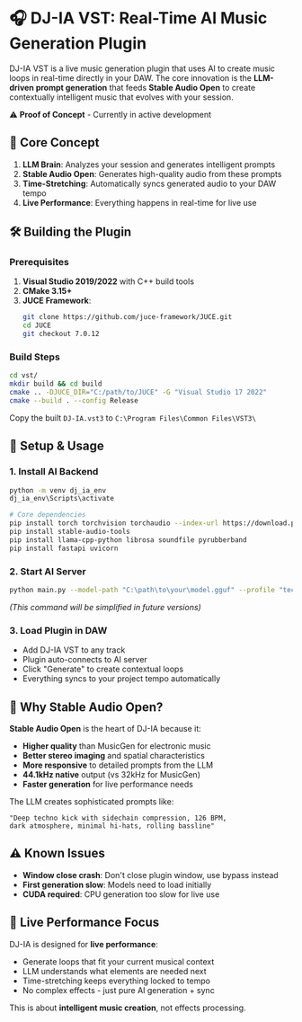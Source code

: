 # 🎧 DJ-IA VST: Real-Time AI Music Generation Plugin

DJ-IA VST is a live music generation plugin that uses AI to create music loops in real-time directly in your DAW. The core innovation is the **LLM-driven prompt generation** that feeds **Stable Audio Open** to create contextually intelligent music that evolves with your session.

⚠️ **Proof of Concept** - Currently in active development

## 🎯 Core Concept

1. **LLM Brain**: Analyzes your session and generates intelligent prompts
2. **Stable Audio Open**: Generates high-quality audio from these prompts
3. **Time-Stretching**: Automatically syncs generated audio to your DAW tempo
4. **Live Performance**: Everything happens in real-time for live use

## 🛠️ Building the Plugin

### Prerequisites

1. **Visual Studio 2019/2022** with C++ build tools
2. **CMake 3.15+**
3. **JUCE Framework**:
   ```bash
   git clone https://github.com/juce-framework/JUCE.git
   cd JUCE
   git checkout 7.0.12
   ```

### Build Steps

```bash
cd vst/
mkdir build && cd build
cmake .. -DJUCE_DIR="C:/path/to/JUCE" -G "Visual Studio 17 2022"
cmake --build . --config Release
```

Copy the built `DJ-IA.vst3` to `C:\Program Files\Common Files\VST3\`

## 🚀 Setup & Usage

### 1. Install AI Backend

```bash
python -m venv dj_ia_env
dj_ia_env\Scripts\activate

# Core dependencies
pip install torch torchvision torchaudio --index-url https://download.pytorch.org/whl/cu118
pip install stable-audio-tools
pip install llama-cpp-python librosa soundfile pyrubberband
pip install fastapi uvicorn
```

### 2. Start AI Server

```bash
python main.py --model-path "C:\path\to\your\model.gguf" --profile "techno_minimal" --output-dir "./output" --clean --generation-duration 6.0 --mode api --host 0.0.0.0 --audio-model stable-audio-open
```

_(This command will be simplified in future versions)_

### 3. Load Plugin in DAW

- Add DJ-IA VST to any track
- Plugin auto-connects to AI server
- Click "Generate" to create contextual loops
- Everything syncs to your project tempo automatically

## 🎵 Why Stable Audio Open?

**Stable Audio Open** is the heart of DJ-IA because it:

- **Higher quality** than MusicGen for electronic music
- **Better stereo imaging** and spatial characteristics
- **More responsive** to detailed prompts from the LLM
- **44.1kHz native** output (vs 32kHz for MusicGen)
- **Faster generation** for live performance needs

The LLM creates sophisticated prompts like:

```
"Deep techno kick with sidechain compression, 126 BPM,
dark atmosphere, minimal hi-hats, rolling bassline"
```

## ⚠️ Known Issues

- **Window close crash**: Don't close plugin window, use bypass instead
- **First generation slow**: Models need to load initially
- **CUDA required**: CPU generation too slow for live use

## 🎯 Live Performance Focus

DJ-IA is designed for **live performance**:

- Generate loops that fit your current musical context
- LLM understands what elements are needed next
- Time-stretching keeps everything locked to tempo
- No complex effects - just pure AI generation + sync

This is about **intelligent music creation**, not effects processing.
